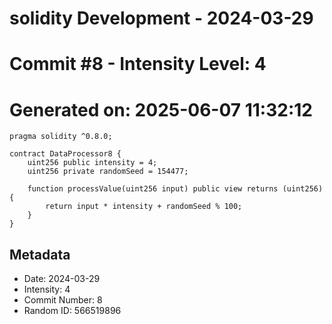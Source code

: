 ﻿# solidity Development - 2024-03-29
# Commit #8 - Intensity Level: 4
# Generated on: 2025-06-07 11:32:12
```solidity
pragma solidity ^0.8.0;

contract DataProcessor8 {
    uint256 public intensity = 4;
    uint256 private randomSeed = 154477;

    function processValue(uint256 input) public view returns (uint256) {
        return input * intensity + randomSeed % 100;
    }
}
```
## Metadata
- Date: 2024-03-29
- Intensity: 4
- Commit Number: 8
- Random ID: 566519896
